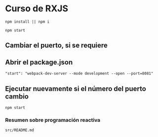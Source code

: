 # Curso de RXJS

```
npm install || npm i
```

```
npm start
```

## Cambiar el puerto, si se requiere
## Abrir el package.json

```
"start": "webpack-dev-server --mode development --open --port=8081"
```
## Ejecutar nuevamente si el número del puerto cambio

```
npm start
```

### Resumen sobre programación reactiva
`src/README.md`

